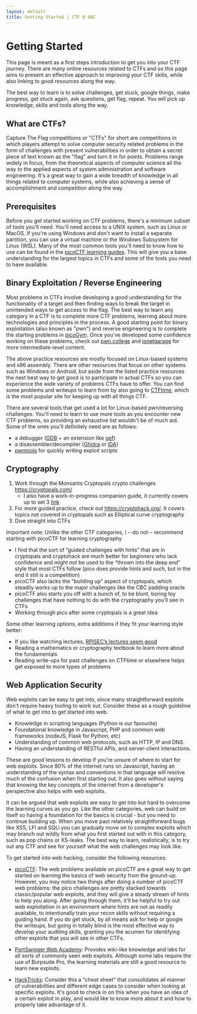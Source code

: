 ```yaml
---
layout: default
title: Getting Started | CTF @ UBC
---
```


# Getting Started

This page is meant as a first steps introduction to get you into your CTF journey. There are many online resources related to CTFs and so this page aims to present an effective approach to improving your CTF skills, while also linking to good resources along the way.

The best way to learn is to solve challenges, get stuck, google things, make progress, get stuck again, ask questions, get flag, repeat. You will pick up knowledge, skills and tools along the way.

## What are CTFs?

Capture The Flag competitions or "CTFs" for short are competitions in which players attempt to solve computer security related problems in the form of challenges with present vulnerabilities in order to obtain a secret piece of text known as the "flag" and turn it in for points. Problems range widely in focus, from the theoretical aspects of computer science all the way to the applied aspects of system administration and software engineering. It's a great way to gain a wide breadth of knowledge in all things related to computer systems, while also achieving a sense of accomplishment and competition along the way.

## Prerequisites

Before you get started working on CTF problems, there's a minimum subset of tools you'll need. You'll need access to a UNIX system, such as Linux or MacOS. If you're using Windows and don't want to install a separate partition, you can use a virtual machine or the Windows Subsystem for Linux (WSL). Many of the most common tools you'll need to know how to use can be found in the [picoCTF learning guides](https://picoctf.org/resources). This will give you a base understanding for the largest topics in CTFs and some of the tools you need to have available.


## Binary Exploitation / Reverse Engineering

Most problems in CTFs involve developing a good understanding for the functionality of a target and then finding ways to break the target in unintended ways to get access to the flag. The best way to learn any category in a CTF is to complete more CTF problems, learning about more technologies and principles in the process. A good starting point for binary exploitation (also known as "pwn") and reverse engineering is to complete the starting problems in [picoGym](https://picoctf.org/index#picogym). Once you've developed some confidence working on these problems, check out [pwn.college](pwn.college) and [ionetgarage](http://io.netgarage.org/) for more intermediate-level content.

The above practice resources are mostly focused on Linux-based systems and x86 assembly. There are other resources that focus on other systems such as Windows or Android, but aside from the listed practice resources the next best way to get good is to participate in actual CTFs so you can experience the wide variety of problems CTFs have to offer. You can find some problems and writeups to learn from by also going to [CTFtime](https://ctftime.org/), which is the most popular site for keeping up with all things CTF.

There are several tools that get used a lot for Linux-based pwn/reversing challenges. You'll need to learn to use more tools as you encounter new CTF problems, so providing an exhaustive list wouldn't be of much aid. Some of the ones you'll definitely need are as follows:
- a debugger ([GDB](https://www.gnu.org/software/gdb/) + an extension like [gef](https://gef.readthedocs.io/en/master/))
- a disassembler/decompiler ([Ghidra](https://ghidra-sre.org/) or [IDA](https://hex-rays.com/ida-free/))
- [pwntools](http://docs.pwntools.com/en/stable/) for quickly writing exploit scripts

## Cryptography

1. Work through the Monsanto Cryptopals crypto challenges https://cryptopals.com/
   - I also have a work-in-progress companion guide, it currently covers up to set 3 [link](https://ubcctf.github.io/2021/01/cryptopals-companion/)
2. For more guided practice, check out https://cryptohack.org/. It covers topics not covered in cryptopals such as Elliptical curve cryptography 
2. Dive straight into CTFs

Important note: Unlike the other CTF categories, I --do not-- recommend starting with picoCTF for learning cryptography
   - I find that the sort of “guided challenges with hints” that are in cryptopals and cryptohack are much better for beginners who lack confidence and might not be used to the “thrown into the deep end” style that most CTFs follow (pico does provide hints and such, but in the end it still is a competition)
   - picoCTF also lacks the “building up” aspect of cryptopals, which steadily works up to the major challenges like the CBC padding oracle
   - picoCTF also starts you off with a bunch of, to be blunt, boring toy challenges that have nothing to do with the cryptography you’ll see in CTFs
   - Working through pico after some cryptopals is a great idea

Some other learning options, extra additions if they fit your learning style better:
- If you like watching lectures, [RPISEC’s lectures seem good](https://www.youtube.com/c/RPISEC_talks/videos)
- Reading a mathematics or cryptography textbook to learn more about the fundamentals
- Reading write-ups for past challenges on CTFtime or elsewhere helps get exposed to more types of problems

## Web Application Security

Web exploits can be easy to get into, since many straightforward exploits don't require heavy tooling to work out. Consider these as a rough guideline of what to get into to get started into web.

- Knowledge in scripting languages (Python is our favourite)
- Foundational knowledge in Javascript, PHP and common web frameworks (nodeJS, Flask for Python, etc)
- Understanding of common web protocols, such as HTTP, IP and DNS.
- Having an understanding of RESTful APIs, and server-client interactions. 

These are good lessons to develop if you're unsure of where to start for web exploits. Since 90% of the internet runs on Javascript, having an understanding of the syntax and conventions in that language will resolve much of the confusion when first starting out. It also goes without saying that knowing the key concepts of the internet from a developer's perspective also helps with web exploits.

It can be argued that web exploits are easy to get into but hard to overcome the learning curves as you go. Like the other categories, web can build on itself so having a foundation for the basics is crucial - but you need to continue building up. When you move past relatively straightforward bugs like XSS, LFI and SQLi you can gradually move on to complex exploits which may branch out wildly from what you first started out with in this category, such as pop chains or XS-leaks. The best way to learn, realistically, is to try out any CTF and see for yourself what the web challenges may look like.

To get started into web hacking, consider the following resources:

- [picoCTF](https://picoctf.org/index#picogym): The web problems available on picoCTF are a great way to get started on learning the basics of web security from the ground-up. However, you may notice two things after doing a number of picoCTF web problems: the pico challenges are pretty stacked towards classic/popular web exploits, and they will give a steady stream of hints to help you along. After going through them, it'll be helpful to try out web exploitation in an environment where hints are not as readily available, to intentionally train your recon skills without requiring a guiding hand.  If you do get stuck, by all means ask for help or google the writeups, but going in totally blind is the most effective way to develop your auditing skills, granting you the acumen for identifying other exploits that you will see in other CTFs.

- [PortSwigger Web Academy](https://portswigger.net/web-security): Provides wiki-like knowledge and labs for all sorts of commonly seen web exploits. Although some labs require the use of Burpsuite Pro, the learning materials are still a good resource to learn new exploits. 

- [HackTricks](https://book.hacktricks.xyz/): Consider this a "cheat sheet" that consolidates all manner of vulnerabilities and different edge cases to consider when looking at specific exploits. It's good to check in on this when you have an idea of a certain exploit in play, and would like to know more about it and how to properly take advantage of it. 

